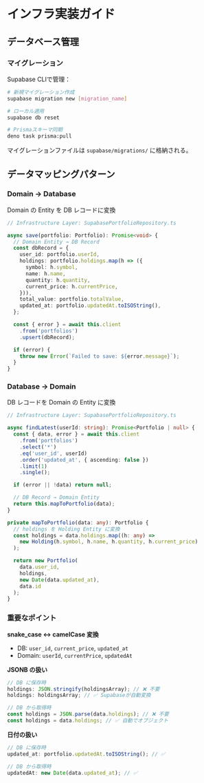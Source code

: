 # インフラ実装ガイド

## データベース管理

### マイグレーション

Supabase CLIで管理：

```bash
# 新規マイグレーション作成
supabase migration new [migration_name]

# ローカル適用
supabase db reset

# Prismaスキーマ同期
deno task prisma:pull
```

マイグレーションファイルは `supabase/migrations/` に格納される。

## データマッピングパターン

### Domain → Database

Domain の Entity を DB レコードに変換

```typescript
// Infrastructure Layer: SupabasePortfolioRepository.ts

async save(portfolio: Portfolio): Promise<void> {
  // Domain Entity → DB Record
  const dbRecord = {
    user_id: portfolio.userId,
    holdings: portfolio.holdings.map(h => ({
      symbol: h.symbol,
      name: h.name,
      quantity: h.quantity,
      current_price: h.currentPrice,
    })),
    total_value: portfolio.totalValue,
    updated_at: portfolio.updatedAt.toISOString(),
  };

  const { error } = await this.client
    .from('portfolios')
    .upsert(dbRecord);

  if (error) {
    throw new Error(`Failed to save: ${error.message}`);
  }
}
```

### Database → Domain

DB レコードを Domain の Entity に変換

```typescript
// Infrastructure Layer: SupabasePortfolioRepository.ts

async findLatest(userId: string): Promise<Portfolio | null> {
  const { data, error } = await this.client
    .from('portfolios')
    .select('*')
    .eq('user_id', userId)
    .order('updated_at', { ascending: false })
    .limit(1)
    .single();

  if (error || !data) return null;

  // DB Record → Domain Entity
  return this.mapToPortfolio(data);
}

private mapToPortfolio(data: any): Portfolio {
  // holdings を Holding Entity に変換
  const holdings = data.holdings.map((h: any) =>
    new Holding(h.symbol, h.name, h.quantity, h.current_price)
  );

  return new Portfolio(
    data.user_id,
    holdings,
    new Date(data.updated_at),
    data.id
  );
}
```

### 重要なポイント

**snake_case ↔ camelCase 変換**

- DB: `user_id`, `current_price`, `updated_at`
- Domain: `userId`, `currentPrice`, `updatedAt`

**JSONB の扱い**

```typescript
// DB に保存時
holdings: JSON.stringify(holdingsArray); // ❌ 不要
holdings: holdingsArray; // ✅ Supabaseが自動変換

// DB から取得時
const holdings = JSON.parse(data.holdings); // ❌ 不要
const holdings = data.holdings; // ✅ 自動でオブジェクト
```

**日付の扱い**

```typescript
// DB に保存時
updated_at: portfolio.updatedAt.toISOString(); // ✅

// DB から取得時
updatedAt: new Date(data.updated_at); // ✅
```
